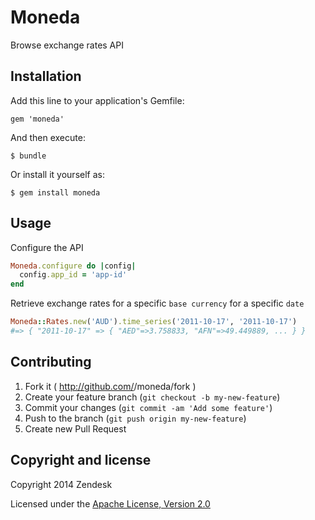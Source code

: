 # Moneda

Browse exchange rates API

## Installation

Add this line to your application's Gemfile:

    gem 'moneda'

And then execute:

    $ bundle

Or install it yourself as:

    $ gem install moneda

## Usage

Configure the API

```ruby
Moneda.configure do |config|
  config.app_id = 'app-id'
end
```

Retrieve exchange rates for a specific `base currency` for a specific `date`

```ruby
Moneda::Rates.new('AUD').time_series('2011-10-17', '2011-10-17')
#=> { "2011-10-17" => { "AED"=>3.758833, "AFN"=>49.449889, ... } }
```

## Contributing

1. Fork it ( http://github.com/<my-github-username>/moneda/fork )
2. Create your feature branch (`git checkout -b my-new-feature`)
3. Commit your changes (`git commit -am 'Add some feature'`)
4. Push to the branch (`git push origin my-new-feature`)
5. Create new Pull Request

## Copyright and license

Copyright 2014 Zendesk

Licensed under the [Apache License, Version 2.0](LICENSE)

